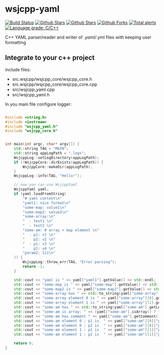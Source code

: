 # wsjcpp-yaml

[![Build Status](https://api.travis-ci.com/wsjcpp/wsjcpp-yaml.svg?branch=master)](https://travis-ci.com/wsjcpp/wsjcpp-yaml) [![Github Stars](https://img.shields.io/github/stars/wsjcpp/wsjcpp-yaml.svg?label=github%20%E2%98%85)](https://github.com/wsjcpp/wsjcpp-yaml) [![Github Stars](https://img.shields.io/github/contributors/wsjcpp/wsjcpp-yaml.svg)](https://github.com/wsjcpp/wsjcpp-yaml) [![Github Forks](https://img.shields.io/github/forks/wsjcpp/wsjcpp-yaml.svg?label=github%20forks)](https://github.com/wsjcpp/wsjcpp-yaml/network/members) [![Total alerts](https://img.shields.io/lgtm/alerts/g/wsjcpp/wsjcpp-yaml.svg?logo=lgtm&logoWidth=18)](https://lgtm.com/projects/g/wsjcpp/wsjcpp-yaml/alerts/) [![Language grade: C/C++](https://img.shields.io/lgtm/grade/cpp/g/wsjcpp/wsjcpp-yaml.svg?logo=lgtm&logoWidth=18)](https://lgtm.com/projects/g/wsjcpp/wsjcpp-yaml/context:cpp)

C++ YAML parser/reader and writer of *.yaml/*.yml files with keeping user formatting 

## Integrate to your c++ project

include files:

- src.wsjcpp/wsjcpp_core/wsjcpp_core.h
- src.wsjcpp/wsjcpp_core/wsjcpp_core.cpp
- src/wsjcpp_yaml.cpp
- src/wsjcpp_yaml.h

In you main file configure logger:

```cpp

#include <string.h>
#include <iostream>
#include "wsjcpp_yaml.h"
#include "wsjcpp_core.h"


int main(int argc, char* argv[]) {
    std::string TAG = "MAIN";
    std::string appLogPath = ".logs";
    WsjcppLog::setLogDirectory(appLogPath);
    if (!WsjcppCore::dirExists(appLogPath)) {
        WsjcppCore::makeDir(appLogPath);
    }
    WsjcppLog::info(TAG, "Hello!");

    // now you can use WsjcppYaml
    WsjcppYaml yaml;
    if (yaml.loadFromString(
        "# yaml content\n"
        "yaml1: nice format\n"
        "some-map: value1\n"
        "some-map2: value2\n"
        "some-array:\n"
        "  - test1 \n"
        "  - test2 \n"
        "some-am: # array + map element \n"
        "  - p1: v1 \n"
        "    p2: v2 \n"
        "  - p1: v3 \n"
        "    p2: v4 \n"
        "param2: 111\n"
    )) {
        WsjcppLog::throw_err(TAG, "Error parsing");
        return -1;
    }

    std::cout << "yaml is " << yaml["yaml1"].getValue() << std::endl;
    std::cout << "some-map is " << yaml["some-map"].getValue() << std::endl;
    std::cout << "some-map2 is " << yaml["some-map2"].getValue() << std::endl;
    std::cout << "some-array has " << std::to_string(yaml["some-array"].getLength()) << std::endl;
    std::cout << "some-array element 0 is " << yaml["some-array"][0].getValue() << std::endl;
    std::cout << "some-array element 1 is " << yaml["some-array"][1].getValue() << std::endl;
    std::cout << "some-am has " << std::to_string(yaml["some-am"].getLength()) << std::endl;
    std::cout << "some-am is array: " << (yaml["some-am"].isArray() ? "yes" : "no") << std::endl;
    std::cout << "some-am has comment " << yaml["some-am"].getComment() << std::endl;
    std::cout << "some-am element 0 : p1 is  " << yaml["some-am"][0]["p1"].getValue() << std::endl;
    std::cout << "some-am element 0 : p2 is  " << yaml["some-am"][0]["p2"].getValue() << std::endl;
    std::cout << "some-am element 1 : p1 is  " << yaml["some-am"][1]["p1"].getValue() << std::endl;
    std::cout << "some-am element 1 : p2 is  " << yaml["some-am"][1]["p2"].getValue() << std::endl;

    return 0;
}

```
